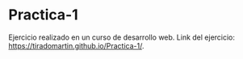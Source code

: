 # Practica-1
Ejercicio realizado en un curso de desarrollo web.
Link del ejercicio: https://tiradomartin.github.io/Practica-1/.

